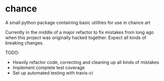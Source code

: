 # chance
A small python package containing basic utilities for use in chance art

Currently in the middle of a major refactor to fix mistakes from long ago when this project was originally hacked together. Expect all kinds of breaking changes.

TODO:
* Heavily refactor code, correcting and cleaning up all kinds of mistakes
* Implement complete test coverage
* Set up automated testing with travis-ci

